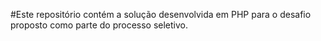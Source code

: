 #Este repositório contém a solução desenvolvida em PHP para o desafio proposto como parte do processo seletivo.
